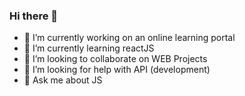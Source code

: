 ### Hi there 👋

- 🔭 I’m currently working on an online learning portal
- 🌱 I’m currently learning reactJS
- 👯 I’m looking to collaborate on WEB Projects
- 🤔 I’m looking for help with API (development)
- 💬 Ask me about JS
